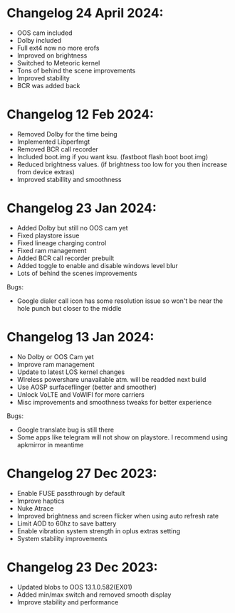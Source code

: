 # Changelog 24 April 2024:
- OOS cam included
- Dolby included
- Full ext4 now no more erofs
- Improved on brightness
- Switched to Meteoric kernel
- Tons of behind the scene improvements
- Improved stability
- BCR was added back

# Changelog 12 Feb 2024:
- Removed Dolby for the time being
- Implemented Libperfmgt
- Removed BCR call recorder
- Included boot.img if you want ksu. (fastboot flash boot boot.img)
- Reduced brightness values. (if brightness too low for you then increase from device extras)
- Improved stabillity and smoothness

# Changelog 23 Jan 2024:
- Added Dolby but still no OOS cam yet
- Fixed playstore issue
- Fixed lineage charging control
- Fixed ram management
- Added BCR call recorder prebuilt
- Added toggle to enable and disable windows level blur
- Lots of behind the scenes improvements

Bugs: 
- Google dialer call icon has some resolution issue so won't be near the hole punch but closer to the middle

# Changelog 13 Jan 2024:
- No Dolby or OOS Cam yet
- Improve ram management
- Update to latest LOS kernel changes
- Wireless powershare unavailable atm. will be readded next build
- Use AOSP surfaceflinger (better and smoother)
- Unlock VoLTE and VoWIFI for more carriers
- Misc improvements and smoothness tweaks for better experience

Bugs:
- Google translate bug is still there
- Some apps like telegram will not show on playstore. I recommend using apkmirror in meantime

# Changelog 27 Dec 2023:
- Enable FUSE passthrough by default
- Improve haptics
- Nuke Atrace
- Improved brightness and screen flicker when using auto refresh rate
- Limit AOD to 60hz to save battery
- Enable vibration system strength in oplus extras setting
- System stability improvements

# Changelog 23 Dec 2023:
- Updated blobs to OOS 13.1.0.582(EX01)
- Added min/max switch and removed smooth display
- Improve stability and performance
